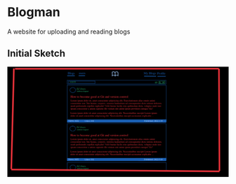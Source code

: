 # Blogman

A website for uploading and reading blogs

## Initial Sketch

![Initial Sketch](initial-sketch.png)
